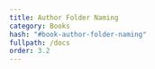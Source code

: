```yaml
---
title: Author Folder Naming
category: Books
hash: "#book-author-folder-naming"
fullpath: /docs
order: 3.2
---
```


<docs-book-author-folder-naming></docs-book-author-folder-naming>

